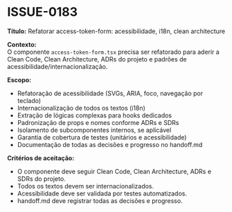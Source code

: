 # ISSUE-0183

**Título:** Refatorar access-token-form: acessibilidade, i18n, clean architecture

**Contexto:**  
O componente `access-token-form.tsx` precisa ser refatorado para aderir a Clean Code, Clean Architecture, ADRs do projeto e padrões de acessibilidade/internacionalização.

**Escopo:**  
- Refatoração de acessibilidade (SVGs, ARIA, foco, navegação por teclado)
- Internacionalização de todos os textos (i18n)
- Extração de lógicas complexas para hooks dedicados
- Padronização de props e nomes conforme ADRs e SDRs
- Isolamento de subcomponentes internos, se aplicável
- Garantia de cobertura de testes (unitários e acessibilidade)
- Documentação de todas as decisões e progresso no handoff.md

**Critérios de aceitação:**  
- O componente deve seguir Clean Code, Clean Architecture, ADRs e SDRs do projeto.
- Todos os textos devem ser internacionalizados.
- Acessibilidade deve ser validada por testes automatizados.
- handoff.md deve registrar todas as decisões e progresso.